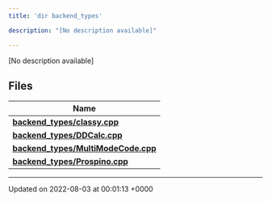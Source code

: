 ```yaml
---
title: 'dir backend_types'

description: "[No description available]"

---
```







[No description available]

## Files

| Name           |
| -------------- |
| **[backend_types/classy.cpp](/documentation/code/colliderbit_development/files/classy_8cpp/#file-classy.cpp)**  |
| **[backend_types/DDCalc.cpp](/documentation/code/colliderbit_development/files/ddcalc_8cpp/#file-ddcalc.cpp)**  |
| **[backend_types/MultiModeCode.cpp](/documentation/code/colliderbit_development/files/multimodecode_8cpp/#file-multimodecode.cpp)**  |
| **[backend_types/Prospino.cpp](/documentation/code/colliderbit_development/files/prospino_8cpp/#file-prospino.cpp)**  |






-------------------------------

Updated on 2022-08-03 at 00:01:13 +0000
